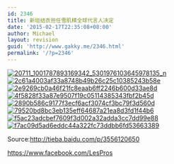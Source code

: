 ```yaml
---
id: 2346
title: 新垣结衣担任雪肌精全球代言人决定
date: '2015-02-17T22:35:08+08:00'
author: Michael
layout: revision
guid: 'http://www.gakky.me/2346.html'
permalink: '/?p=2346'
---
```


[![20711_1001787893169342_5301976103645978135_n](http://www.yui-aragaki.org/wp-content/uploads/2015/02/20711_1001787893169342_5301976103645978135_n.jpg)](http://www.yui-aragaki.org/wp-content/uploads/2015/02/20711_1001787893169342_5301976103645978135_n.jpg)[![2c61a4003af33a8748b49b26c25c10385243b58e](http://www.yui-aragaki.org/wp-content/uploads/2015/02/2c61a4003af33a8748b49b26c25c10385243b58e.jpg)](http://www.yui-aragaki.org/wp-content/uploads/2015/02/2c61a4003af33a8748b49b26c25c10385243b58e.jpg) [![2e9269cb0a46f21fc8eaab6ff2246b600d33ae8d](http://www.yui-aragaki.org/wp-content/uploads/2015/02/2e9269cb0a46f21fc8eaab6ff2246b600d33ae8d.jpg)](http://www.yui-aragaki.org/wp-content/uploads/2015/02/2e9269cb0a46f21fc8eaab6ff2246b600d33ae8d.jpg) [![4f5828f33a87e9507f19c05114385343fbf2b45d](http://www.yui-aragaki.org/wp-content/uploads/2015/02/4f5828f33a87e9507f19c05114385343fbf2b45d.jpg)](http://www.yui-aragaki.org/wp-content/uploads/2015/02/4f5828f33a87e9507f19c05114385343fbf2b45d.jpg) [![2890b586c9177f3ecf6acf3074cf3bc79f3d560d](http://www.yui-aragaki.org/wp-content/uploads/2015/02/2890b586c9177f3ecf6acf3074cf3bc79f3d560d.jpg)](http://www.yui-aragaki.org/wp-content/uploads/2015/02/2890b586c9177f3ecf6acf3074cf3bc79f3d560d.jpg) [![79520bd8bc3eb135eff64687a21ea8d3fd1f44b6](http://www.yui-aragaki.org/wp-content/uploads/2015/02/79520bd8bc3eb135eff64687a21ea8d3fd1f44b6.jpg)](http://www.yui-aragaki.org/wp-content/uploads/2015/02/79520bd8bc3eb135eff64687a21ea8d3fd1f44b6.jpg) [![f5ac23adcbef7609f3d002a32adda3cc7dd99e88](http://www.yui-aragaki.org/wp-content/uploads/2015/02/f5ac23adcbef7609f3d002a32adda3cc7dd99e88.jpg)](http://www.yui-aragaki.org/wp-content/uploads/2015/02/f5ac23adcbef7609f3d002a32adda3cc7dd99e88.jpg) [![f7ac09d5ad6eddc44a322fc73ddbb6fd53663389](http://www.yui-aragaki.org/wp-content/uploads/2015/02/f7ac09d5ad6eddc44a322fc73ddbb6fd53663389.jpg)](http://www.yui-aragaki.org/wp-content/uploads/2015/02/f7ac09d5ad6eddc44a322fc73ddbb6fd53663389.jpg)

Source:<http://tieba.baidu.com/p/3556120650>

<https://www.facebook.com/LesPros>